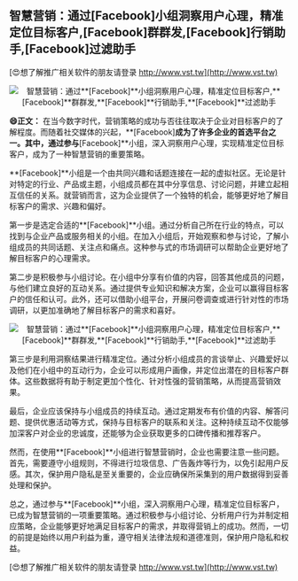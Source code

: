 ## **智慧营销：通过**[Facebook]**小组洞察用户心理，精准定位目标客户,**[Facebook]**群群发,**[Facebook]**行销助手,**[Facebook]**过滤助手**

[😍想了解推广相关软件的朋友请登录 http://www.vst.tw](http://www.vst.tw)

 <center><img src="https://vst.tw/MP4/tuiguang/png/5.png" alt="智慧营销：通过**[Facebook]**小组洞察用户心理，精准定位目标客户,**[Facebook]**群群发,**[Facebook]**行销助手,**[Facebook]**过滤助手"></center>

**😄正文：**
在当今数字时代，营销策略的成功与否往往取决于企业对目标客户的了解程度。而随着社交媒体的兴起，**[Facebook]**成为了许多企业的首选平台之一。其中，通过参与**[Facebook]**小组，深入洞察用户心理，实现精准定位目标客户，成为了一种智慧营销的重要策略。

**[Facebook]**小组是一个由共同兴趣和话题连接在一起的虚拟社区。无论是针对特定的行业、产品或主题，小组成员都在其中分享信息、讨论问题，并建立起相互信任的关系。就营销而言，这为企业提供了一个独特的机会，能够更好地了解目标客户的需求、兴趣和偏好。

第一步是选定合适的**[Facebook]**小组。通过分析自己所在行业的特点，可以找到与企业产品或服务相关的小组。在加入小组后，开始观察和参与讨论，了解小组成员的共同话题、关注点和痛点。这种参与式的市场调研可以帮助企业更好地了解目标客户的心理需求。

第二步是积极参与小组讨论。在小组中分享有价值的内容，回答其他成员的问题，与他们建立良好的互动关系。通过提供专业知识和解决方案，企业可以赢得目标客户的信任和认可。此外，还可以借助小组平台，开展问卷调查或进行针对性的市场调研，以更加准确地了解目标客户的需求和喜好。

 <center><img src="https://vst.tw/MP4/tuiguang/png/3.png" alt="智慧营销：通过**[Facebook]**小组洞察用户心理，精准定位目标客户,**[Facebook]**群群发,**[Facebook]**行销助手,**[Facebook]**过滤助手"></center>

第三步是利用洞察结果进行精准定位。通过分析小组成员的言谈举止、兴趣爱好以及他们在小组中的互动行为，企业可以形成用户画像，并定位出潜在的目标客户群体。这些数据将有助于制定更加个性化、针对性强的营销策略，从而提高营销效果。

最后，企业应该保持与小组成员的持续互动。通过定期发布有价值的内容、解答问题、提供优惠活动等方式，保持与目标客户的联系和关注。这种持续互动不仅能够加深客户对企业的忠诚度，还能够为企业获取更多的口碑传播和推荐客户。

然而，在使用**[Facebook]**小组进行智慧营销时，企业也需要注意一些问题。首先，需要遵守小组规则，不得进行垃圾信息、广告轰炸等行为，以免引起用户反感。其次，保护用户隐私是至关重要的，企业应确保所采集到的用户数据得到妥善处理和保护。

总之，通过参与**[Facebook]**小组，深入洞察用户心理，精准定位目标客户，已成为智慧营销的一项重要策略。通过积极参与小组讨论、分析用户行为并制定相应策略，企业能够更好地满足目标客户的需求，并取得营销上的成功。然而，一切的前提是始终以用户利益为重，遵守相关法律法规和道德准则，保护用户隐私和权益。

[😍想了解推广相关软件的朋友请登录 http://www.vst.tw](http://www.vst.tw)



